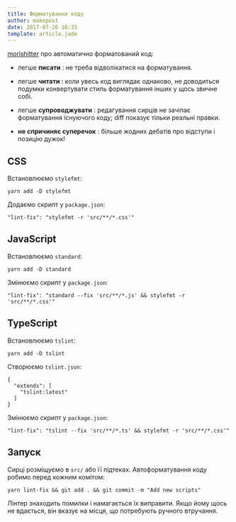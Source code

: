 ```yaml
---
title: Форматування коду
author: makepost
date: 2017-07-26 16:33
template: article.jade
---
```


[morishitter](https://github.com/morishitter/stylefmt/blob/master/README.md) про автоматично форматований код:

- легше **писати** : не треба відволікатися на форматування.

- легше **читати** : коли увесь код виглядає однаково, не доводиться подумки конвертувати стиль форматування інших у щось звичне собі.

- легше **супроводжувати** : редагування сирців не зачіпає форматування існуючого коду; diff показує тільки реальні правки.

- **не спричиняє суперечок** : більше жодних дебатів про відступи і позицію дужок!

## CSS

Встановлюємо `stylefmt`:

```
yarn add -D stylefmt
```

Додаємо скрипт у `package.json`:

```
"lint-fix": "stylefmt -r 'src/**/*.css'"
```

## JavaScript

Встановлюємо `standard`:

```
yarn add -D standard
```

Змінюємо скрипт у `package.json`:

```
"lint-fix": "standard --fix 'src/**/*.js' && stylefmt -r 'src/**/*.css'"
```

## TypeScript

Встановлюємо `tslint`:

```
yarn add -D tslint
```

Створюємо `tslint.json`:

```
{
  "extends": [
    "tslint:latest"
  ]
}
```

Змінюємо скрипт у `package.json`:

```
"lint-fix": "tslint --fix 'src/**/*.ts' && stylefmt -r 'src/**/*.css'"
```

## Запуск

Сирці розміщуємо в `src/` або її підтеках. Автоформатування коду робимо перед кожним комітом:

```
yarn lint-fix && git add . && git commit -m "Add new scripts"
```

Лінтер знаходить помилки і намагається їх виправити. Якщо йому щось не вдається, він вказує на місця, що потребують ручного втручання.